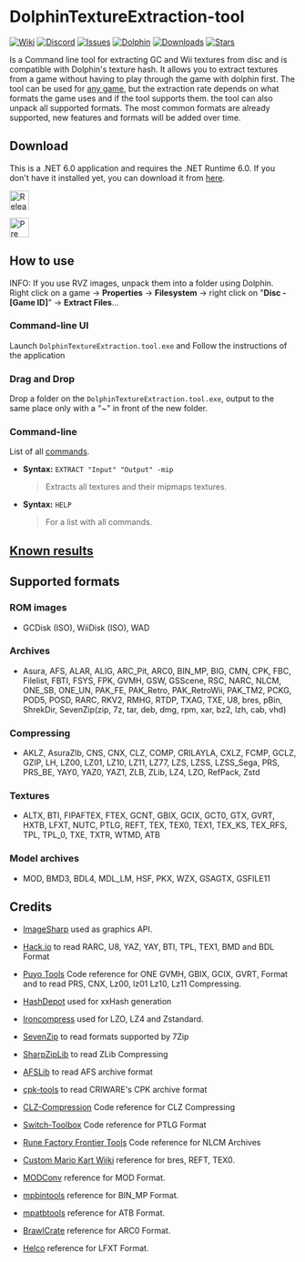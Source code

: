 # DolphinTextureExtraction-tool
[![Wiki](https://img.shields.io/badge/Wiki-grey)](https://github.com/Venomalia/DolphinTextureExtraction-tool/wiki)
[![Discord](https://img.shields.io/badge/Discord-blue?logo=Discord&logoColor=fff)](https://discord.gg/vtNRNxahTw)
[![Issues](https://img.shields.io/github/issues/Venomalia/DolphinTextureExtraction-tool?color=orange)](https://github.com/Venomalia/DolphinTextureExtraction-tool/issues)
[![Dolphin](https://img.shields.io/badge/Dolphin-Forum-88e)](https://forums.dolphin-emu.org/Thread-textureextraction-tool-v0-8-2-6)
[![Downloads](https://img.shields.io/github/downloads/Venomalia/DolphinTextureExtraction-tool/total?color=907&label=Downloads)](https://github.com/Venomalia/DolphinTextureExtraction-tool/releases)
[![Stars](https://img.shields.io/github/stars/Venomalia/DolphinTextureExtraction-tool?color=990&label=Stars)](https://github.com/Venomalia/DolphinTextureExtraction-tool/stargazers)

Is a Command line tool for extracting GC and Wii textures from disc and is compatible with Dolphin's texture hash.
It allows you to extract textures from a game without having to play through the game with dolphin first.
The tool can be used for [any game](https://github.com/Venomalia/DolphinTextureExtraction-tool/wiki/Known-results), but the extraction rate depends on what formats the game uses and if the tool supports them.
the tool can also unpack all supported formats.
The most common formats are already supported, new features and formats will be added over time.

## Download
This is a .NET 6.0 application and requires the .NET Runtime 6.0. If you don't have it installed yet, you can download it from [here](https://dotnet.microsoft.com/en-us/download/dotnet/6.0).

[<img src="https://img.shields.io/github/v/release/Venomalia/DolphinTextureExtraction-tool?style=for-the-badge" alt="Release Download" height="34"/>](https://github.com/Venomalia/DolphinTextureExtraction-tool/releases/latest)

[<img src="https://img.shields.io/github/v/release/Venomalia/DolphinTextureExtraction-tool?include_prereleases&sort=semver&label=prerelease&style=for-the-badge" alt="Pre releases Download" height="34"/>](https://github.com/Venomalia/DolphinTextureExtraction-tool/releases/)

## How to use
INFO: If you use RVZ images, unpack them into a folder using Dolphin.  
Right click on a game -> **Properties** -> **Filesystem** -> right click on "**Disc - [Game ID]**" -> **Extract Files**...

### Command-line UI
Launch `DolphinTextureExtraction.tool.exe` and
Follow the instructions of the application

### Drag and Drop
Drop a folder on the `DolphinTextureExtraction.tool.exe`,
output to the same place only with a "~" in front of the new folder.

### Command-line
List of all [commands](https://github.com/Venomalia/DolphinTextureExtraction-tool/wiki/Command-Line-Commands).

- **Syntax:** `EXTRACT "Input" "Output" -mip`
   > Extracts all textures and their mipmaps textures.

- **Syntax:** `HELP`
   > For a list with all commands.

## [Known results](https://github.com/Venomalia/DolphinTextureExtraction-tool/wiki/Known-results)

## Supported formats
### ROM images
- GCDisk (ISO), WiiDisk (ISO), WAD
### Archives
- Asura, AFS, ALAR, ALIG, ARC_Pit, ARC0, BIN_MP, BIG, CMN, CPK, FBC, Filelist, FBTI, FSYS, FPK, GVMH, GSW, GSScene, RSC, NARC, NLCM, ONE_SB, ONE_UN, PAK_FE, PAK_Retro, PAK_RetroWii, PAK_TM2, PCKG, POD5, POSD, RARC, RKV2, RMHG, RTDP, TXAG, TXE, U8, bres, pBin, ShrekDir, SevenZip(zip, 7z, tar, deb, dmg, rpm, xar, bz2, lzh, cab, vhd)
### Compressing
-  AKLZ, AsuraZlb, CNS, CNX, CLZ, COMP, CRILAYLA, CXLZ, FCMP, GCLZ, GZIP, LH, LZ00, LZ01, LZ10, LZ11, LZ77, LZS, LZSS, LZSS_Sega, PRS, PRS_BE, YAY0, YAZ0, YAZ1, ZLB, ZLib, LZ4, LZO, RefPack, Zstd
### Textures
-  ALTX, BTI, FIPAFTEX, FTEX, GCNT, GBIX, GCIX, GCT0, GTX, GVRT, HXTB, LFXT, NUTC, PTLG, REFT, TEX, TEX0, TEX1, TEX_KS, TEX_RFS, TPL, TPL_0, TXE, TXTR, WTMD, ATB
### Model archives
- MOD, BMD3, BDL4, MDL_LM, HSF, PKX, WZX, GSAGTX, GSFILE11

## Credits
 
- [ImageSharp](https://github.com/SixLabors/ImageSharp) used as graphics API.

- [Hack.io](https://github.com/SuperHackio/Hack.io) to read RARC, U8, YAZ, YAY, BTI, TPL, TEX1, BMD and BDL Format

- [Puyo Tools](https://github.com/nickworonekin/puyotools) Code reference for ONE GVMH, GBIX, GCIX, GVRT, Format and to read PRS, CNX, Lz00, lz01 Lz10, Lz11 Compressing.

- [HashDepot](https://github.com/ssg/HashDepot) used for xxHash generation

- [Ironcompress](https://github.com/aloneguid/ironcompress) used for LZO, LZ4 and Zstandard.

- [SevenZip](https://github.com/adoconnection/SevenZipExtractor) to read formats supported by 7Zip
	
- [SharpZipLib](https://github.com/icsharpcode/SharpZipLib) to read ZLib Compressing
	
- [AFSLib](https://github.com/MaikelChan/AFSLib) to read AFS archive format

- [cpk-tools](https://github.com/ConnorKrammer/cpk-tools) to read CRIWARE's CPK archive format
	
- [CLZ-Compression](https://github.com/sukharah/CLZ-Compression) Code reference for CLZ Compressing

- [Switch-Toolbox](https://github.com/KillzXGaming/Switch-Toolbox/blob/12dfbaadafb1ebcd2e07d239361039a8d05df3f7/File_Format_Library/FileFormats/NLG/MarioStrikers/StrikersRLT.cs) Code reference for PTLG Format
	
- [Rune Factory Frontier Tools](https://github.com/master801/Rune-Factory-Frontier-Tools) Code reference for NLCM Archives
	
- [Custom Mario Kart Wiiki](https://wiki.tockdom.com/wiki/BRRES_(File_Format)) reference for bres, REFT, TEX0.
	
- [MODConv](https://github.com/intns/MODConv) reference for MOD Format.
	
- [mpbintools](https://github.com/gamemasterplc/mpbintools) reference for BIN_MP Format.
	
- [mpatbtools](https://github.com/gamemasterplc/mpatbtools) reference for ATB Format.

- [BrawlCrate](https://github.com/soopercool101/BrawlCrate) reference for ARC0 Format.

- [Helco](https://github.com/Helco/Pitfall) reference for LFXT Format.

